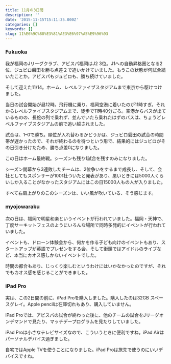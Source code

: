 ```yaml
---
title: 11月の3日間
description: ''
date: '2015-11-15T15:11:35.000Z'
categories: []
keywords: []
slug: 11%E6%9C%88%E3%81%AE3%E6%97%A5%E9%96%93
---
```

### Fukuoka

我が福岡のJリーグクラブ、アビスパ福岡はJ2 3位。J1への自動昇格圏となる2位、ジュビロ磐田を勝ち点差２で追いかけていました。もうこの状態が何試合続いたことか。アビスパもジュビロも、勝ち続けていました。

そして迎えた11/14。ホーム、レベルファイブスタジアムまで東京から駆けつけました。

当日の試合開始が昼12時。飛行機に乗り、福岡空港に着いたのが11時すぎ。それからレベルファイブスタジアムまで、徒歩で11時40分ごろ。空港からバスが出ているものの、長蛇の列で乗れず、並んでいたら乗れたはずのバスは、ちょうどレベルファイブスタジアムの前で追い越されました。

試合は、1–0で勝ち。順位が入れ替わるかどうかは、ジュビロ磐田の試合の時間帯が遅かったので、それが終わるのを待つという形で、結果的にはジュビロがその日引き分けたため、勝ち点差0になりました。

この日はホーム最終戦。シーズンも残り1試合を残すのみになりました。

シーズン開幕から3連敗したチームは、2位争いをするまで成長し、そして、会社としてもスポンサーが1001社ついたと発表があり、悪いときには5000人くらいしか入ることがなかったスタジアムにはこの日15000人もの人が入りました。

すべて右肩上がりのこのシーズンは、いい風が吹いている、そう感じます。

### myojowaraku

次の日は、福岡で明星和楽というイベントが行われていました。福岡・天神で、丁度サーキットフェスのようにいろんな場所で同時多発的にイベントが行われていました。

イベントも、ドローン体験会から、何かを作る子ども向けのイベントもあり、スタートアップが英語でプレゼンをする会、そして街頭ではアイドルのライブなど、本当にカオス感しかないイベントでした。

時間の都合もあり、じっくり楽しむというわけにはいかなかったのですが、それでもカオス感を感じることができました。

### iPad Pro

実は、この2日間の前に、iPad Proを購入しました。購入したのは32GB スペースグレイ。Apple pencilは在庫切れもあり、購入していません。

iPad Proでは、アビスパの試合が終わった後に、他のチームの試合をJリーグオンデマンドで見たり、マッチデープログラムを見たりしていました。

iPad Proは小さなテレビサイズなので、こういうときに便利ですね。iPad Airはパーソナルデバイス過ぎました。

自宅ではApple TVを使うことになりました。iPad Proは旅先で使うのにいいデバイスですね。